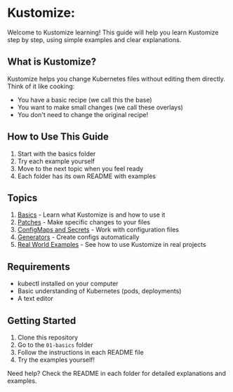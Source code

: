 # Kustomize: 
Welcome to Kustomize learning! This guide will help you learn Kustomize step by step, using simple examples and clear explanations.

## What is Kustomize?
Kustomize helps you change Kubernetes files without editing them directly. Think of it like cooking:
- You have a basic recipe (we call this the base)
- You want to make small changes (we call these overlays)
- You don't need to change the original recipe!

## How to Use This Guide
1. Start with the basics folder
2. Try each example yourself
3. Move to the next topic when you feel ready
4. Each folder has its own README with examples

## Topics
1. [Basics](./01-basics/README.md) - Learn what Kustomize is and how to use it
2. [Patches](./02-patches/README.md) - Make specific changes to your files
3. [ConfigMaps and Secrets](./03-configmaps-secrets/README.md) - Work with configuration files
4. [Generators](./04-generators/README.md) - Create configs automatically
5. [Real World Examples](./05-real-world/README.md) - See how to use Kustomize in real projects

## Requirements
- kubectl installed on your computer
- Basic understanding of Kubernetes (pods, deployments)
- A text editor

## Getting Started
1. Clone this repository
2. Go to the `01-basics` folder
3. Follow the instructions in each README file
4. Try the examples yourself!

Need help? Check the README in each folder for detailed explanations and examples.

